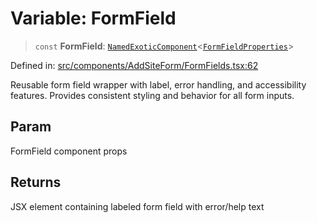 # Variable: FormField

> `const` **FormField**: [`NamedExoticComponent`](https://github.com/DefinitelyTyped/DefinitelyTyped/blob/1a60e1b9a9062ff9c48c681ca3d8b6f717b616b9/types/react/index.d.ts#L571)\<[`FormFieldProperties`](../interfaces/FormFieldProperties.md)\>

Defined in: [src/components/AddSiteForm/FormFields.tsx:62](https://github.com/Nick2bad4u/Uptime-Watcher/blob/dca5483e793478722cd3e6e125cafcec5fc771f0/src/components/AddSiteForm/FormFields.tsx#L62)

Reusable form field wrapper with label, error handling, and accessibility features.
Provides consistent styling and behavior for all form inputs.

## Param

FormField component props

## Returns

JSX element containing labeled form field with error/help text
